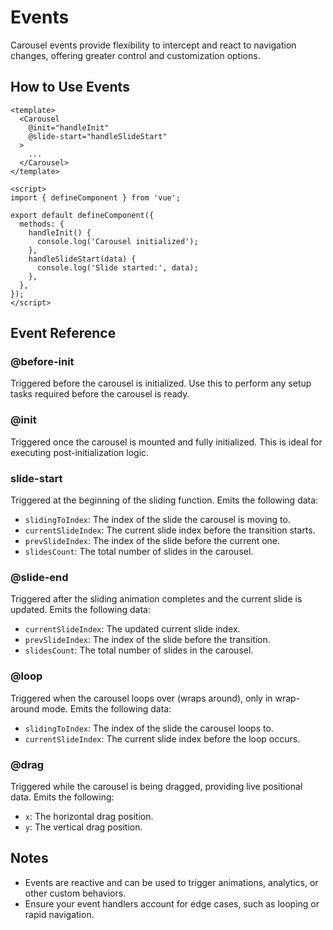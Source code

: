 # Events

Carousel events provide flexibility to intercept and react to navigation changes, offering greater control and customization options.

## How to Use Events

```vue
<template>
  <Carousel
    @init="handleInit"
    @slide-start="handleSlideStart"
  >
    ...
  </Carousel>
</template>

<script>
import { defineComponent } from 'vue';

export default defineComponent({
  methods: {
    handleInit() {
      console.log('Carousel initialized');
    },
    handleSlideStart(data) {
      console.log('Slide started:', data);
    },
  },
});
</script>
```

## Event Reference

### @before-init

Triggered before the carousel is initialized. Use this to perform any setup tasks required before the carousel is ready.

### @init

Triggered once the carousel is mounted and fully initialized. This is ideal for executing post-initialization logic.

### slide-start

Triggered at the beginning of the sliding function. Emits the following data:

- `slidingToIndex`: The index of the slide the carousel is moving to.
- `currentSlideIndex`: The current slide index before the transition starts.
- `prevSlideIndex`: The index of the slide before the current one.
- `slidesCount`: The total number of slides in the carousel.

### @slide-end

Triggered after the sliding animation completes and the current slide is updated. Emits the following data:

- `currentSlideIndex`: The updated current slide index.
- `prevSlideIndex`: The index of the slide before the transition.
- `slidesCount`: The total number of slides in the carousel.

### @loop

Triggered when the carousel loops over (wraps around), only in wrap-around mode. Emits the following data:

- `slidingToIndex`: The index of the slide the carousel loops to.
- `currentSlideIndex`: The current slide index before the loop occurs.

### @drag

Triggered while the carousel is being dragged, providing live positional data. Emits the following:

- `x`: The horizontal drag position.
- `y`: The vertical drag position.

## Notes

- Events are reactive and can be used to trigger animations, analytics, or other custom behaviors.
- Ensure your event handlers account for edge cases, such as looping or rapid navigation.
